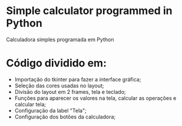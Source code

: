 # Simple calculator programmed in Python
Calculadora simples programada em Python

# Código dividido em:

- Importação do tkinter para fazer a interface gráfica;
- Seleção das cores usadas no layout;
- Divisão do layout em 2 frames, tela e teclado;
- Funções para aparecer os valores na tela, calcular as operações e calcular tela;
- Configuração da label "Tela";
- Configuração dos botões da calculadora;


